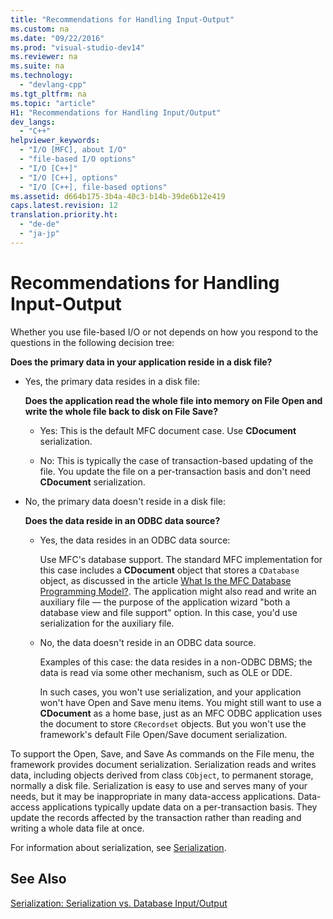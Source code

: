 ```yaml
---
title: "Recommendations for Handling Input-Output"
ms.custom: na
ms.date: "09/22/2016"
ms.prod: "visual-studio-dev14"
ms.reviewer: na
ms.suite: na
ms.technology: 
  - "devlang-cpp"
ms.tgt_pltfrm: na
ms.topic: "article"
H1: "Recommendations for Handling Input/Output"
dev_langs: 
  - "C++"
helpviewer_keywords: 
  - "I/O [MFC], about I/O"
  - "file-based I/O options"
  - "I/O [C++]"
  - "I/O [C++], options"
  - "I/O [C++], file-based options"
ms.assetid: d664b175-3b4a-40c3-b14b-39de6b12e419
caps.latest.revision: 12
translation.priority.ht: 
  - "de-de"
  - "ja-jp"
---
```

# Recommendations for Handling Input-Output
Whether you use file-based I/O or not depends on how you respond to the questions in the following decision tree:  
  
 **Does the primary data in your application reside in a disk file?**  
  
-   Yes, the primary data resides in a disk file:  
  
     **Does the application read the whole file into memory on File Open and write the whole file back to disk on File Save?**  
  
    -   Yes: This is the default MFC document case. Use **CDocument** serialization.  
  
    -   No: This is typically the case of transaction-based updating of the file. You update the file on a per-transaction basis and don't need **CDocument** serialization.  
  
-   No, the primary data doesn't reside in a disk file:  
  
     **Does the data reside in an ODBC data source?**  
  
    -   Yes, the data resides in an ODBC data source:  
  
         Use MFC's database support. The standard MFC implementation for this case includes a **CDocument** object that stores a `CDatabase` object, as discussed in the article [What Is the MFC Database Programming Model?](../VS_csharp/what-is-the-mfc-database-programming-model-.md). The application might also read and write an auxiliary file — the purpose of the application wizard "both a database view and file support" option. In this case, you'd use serialization for the auxiliary file.  
  
    -   No, the data doesn't reside in an ODBC data source.  
  
         Examples of this case: the data resides in a non-ODBC DBMS; the data is read via some other mechanism, such as OLE or DDE.  
  
         In such cases, you won't use serialization, and your application won't have Open and Save menu items. You might still want to use a **CDocument** as a home base, just as an MFC ODBC application uses the document to store `CRecordset` objects. But you won't use the framework's default File Open/Save document serialization.  
  
 To support the Open, Save, and Save As commands on the File menu, the framework provides document serialization. Serialization reads and writes data, including objects derived from class `CObject`, to permanent storage, normally a disk file. Serialization is easy to use and serves many of your needs, but it may be inappropriate in many data-access applications. Data-access applications typically update data on a per-transaction basis. They update the records affected by the transaction rather than reading and writing a whole data file at once.  
  
 For information about serialization, see [Serialization](../VS_csharp/serialization-in-mfc.md).  
  
## See Also  
 [Serialization: Serialization vs. Database Input/Output](../VS_csharp/serialization--serialization-vs.-database-input-output.md)